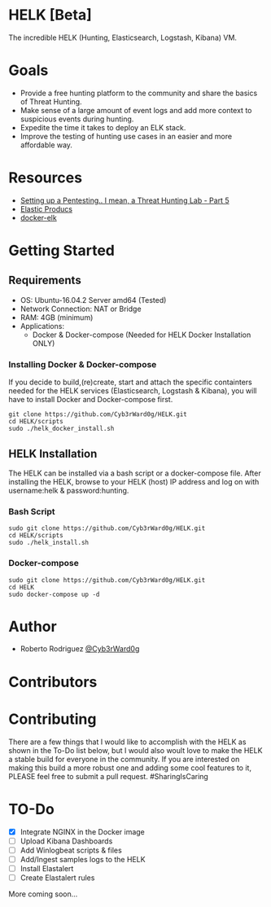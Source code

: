 # HELK [Beta]
The incredible HELK (Hunting, Elasticsearch, Logstash, Kibana) VM.

# Goals
* Provide a free hunting platform to the community and share the basics of Threat Hunting.
* Make sense of a large amount of event logs and add more context to suspicious events during hunting.
* Expedite the time it takes to deploy an ELK stack.
* Improve the testing of hunting use cases in an easier and more affordable way. 

# Resources
* [Setting up a Pentesting.. I mean, a Threat Hunting Lab - Part 5](https://cyberwardog.blogspot.com/2017/02/setting-up-pentesting-i-mean-threat_98.html)
* [Elastic Producs](https://www.elastic.co/products)
* [docker-elk](https://github.com/deviantony/docker-elk)

# Getting Started

## Requirements
* OS: Ubuntu-16.04.2 Server amd64 (Tested)
* Network Connection: NAT or Bridge
* RAM: 4GB (minimum)
* Applications:
	* Docker & Docker-compose (Needed for HELK Docker Installation ONLY)

### Installing Docker & Docker-compose
If you decide to build,(re)create, start and attach the specific containters needed for the HELK services (Elasticsearch, Logstash & Kibana), you will have to install Docker and Docker-compose first.

```
git clone https://github.com/Cyb3rWard0g/HELK.git
cd HELK/scripts
sudo ./helk_docker_install.sh
```
 
## HELK Installation
The HELK can be installed via a bash script or a docker-compose file. After installing the HELK, browse to your HELK (host) IP address and log on with username:helk & password:hunting.

### Bash Script
```
sudo git clone https://github.com/Cyb3rWard0g/HELK.git
cd HELK/scripts
sudo ./helk_install.sh
```

### Docker-compose
```
sudo git clone https://github.com/Cyb3rWard0g/HELK.git
cd HELK
sudo docker-compose up -d
```

# Author
* Roberto Rodriguez [@Cyb3rWard0g](https://twitter.com/Cyb3rWard0g)

# Contributors

# Contributing
There are a few things that I would like to accomplish with the HELK as shown in the To-Do list below, but I would also woult love to make the HELK a stable build for everyone in the community. If you are interested on making this build a more robust one and adding some cool features to it, PLEASE feel free to submit a pull request. #SharingIsCaring 

# TO-Do
- [X] Integrate NGINX in the Docker image
- [ ] Upload Kibana Dashboards
- [ ] Add Winlogbeat scripts & files
- [ ] Add/Ingest samples logs to the HELK
- [ ] Install Elastalert
- [ ] Create Elastalert rules

More coming soon...

